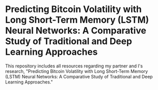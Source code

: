 # Predicting Bitcoin Volatility with Long Short-Term Memory (LSTM) Neural Networks: A Comparative Study of Traditional and Deep Learning Approaches
This repository includes all resources regarding my partner and I's research, "Predicting Bitcoin Volatility with Long Short-Term Memory (LSTM) Neural Networks: A Comparative Study of Traditional and Deep Learning Approaches." 


